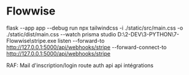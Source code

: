 # Flowwise
 
flask --app app --debug run
npx tailwindcss -i ./static/src/main.css -o ./static/dist/main.css --watch
prisma studio
D:\2-DEV\3-PYTHON\7-Flowwise\stripe.exe listen 
--forward-to http://127.0.0.1:5000/api/webhooks/stripe --forward-connect-to http://127.0.0.1:5000/api/webhooks/stripe


RAF:
Mail d'inscription/login
route auth api
api intégrations
